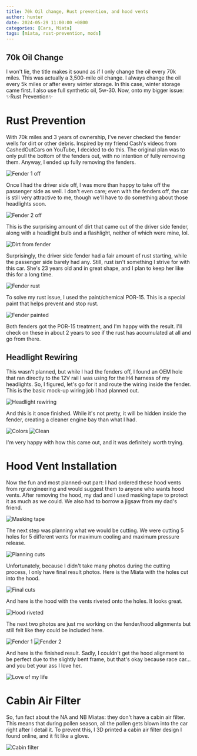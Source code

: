 ```yaml
---
title: 70k Oil change, Rust prevention, and hood vents
author: hunter
date: 2024-05-29 11:00:00 +0800
categories: [Cars, Miata]
tags: [miata, rust-prevention, mods]
---
```


## 70k Oil Change

I won't lie, the title makes it sound as if I only change the oil every 70k miles. This was actually a 3,500-mile oil change. I always change the oil every 5k miles or after every winter storage. In this case, winter storage came first. I also use full synthetic oil, 5w-30. Now, onto my bigger issue: ✨Rust Prevention✨

# Rust Prevention

With 70k miles and 3 years of ownership, I've never checked the fender wells for dirt or other debris. Inspired by my friend Cash's videos from CashedOutCars on YouTube, I decided to do this. The original plan was to only pull the bottom of the fenders out, with no intention of fully removing them. Anyway, I ended up fully removing the fenders.

![Fender 1 off](https://i.imgur.com/coZebD5.jpeg)

Once I had the driver side off, I was more than happy to take off the passenger side as well. I don't even care; even with the fenders off, the car is still very attractive to me, though we'll have to do something about those headlights soon.

![Fender 2 off](https://imgur.com/l8C9bGM.jpeg)

This is the surprising amount of dirt that came out of the driver side fender, along with a headlight bulb and a flashlight, neither of which were mine, lol.

![Dirt from fender](https://i.imgur.com/EWRqDSp.jpeg)

Surprisingly, the driver side fender had a fair amount of rust starting, while the passenger side barely had any. Still, rust isn't something I strive for with this car. She's 23 years old and in great shape, and I plan to keep her like this for a long time.

![Fender rust](https://i.imgur.com/M6y8Vnz.jpeg)

To solve my rust issue, I used the paint/chemical POR-15. This is a special paint that helps prevent and stop rust.

![Fender painted](https://i.imgur.com/RFt4Lyl.jpeg)

Both fenders got the POR-15 treatment, and I'm happy with the result. I'll check on these in about 2 years to see if the rust has accumulated at all and go from there.

## Headlight Rewiring

This wasn't planned, but while I had the fenders off, I found an OEM hole that ran directly to the 12V rail I was using for the H4 harness of my headlights. So, I figured, let's go for it and route the wiring inside the fender. This is the basic mock-up wiring job I had planned out.

![Headlight rewiring](https://i.imgur.com/3rCsAqY.jpeg)

And this is it once finished. While it's not pretty, it will be hidden inside the fender, creating a cleaner engine bay than what I had.

![Colors](https://i.imgur.com/PebMpFc.jpeg)
![Clean](https://i.imgur.com/Kw71XnR.jpeg)

I'm very happy with how this came out, and it was definitely worth trying.

# Hood Vent Installation

Now the fun and most planned-out part: I had ordered these hood vents from rgr.engineering and would suggest them to anyone who wants hood vents. After removing the hood, my dad and I used masking tape to protect it as much as we could. We also had to borrow a jigsaw from my dad's friend.

![Masking tape](https://i.imgur.com/lsAWWFW.jpeg)

The next step was planning what we would be cutting. We were cutting 5 holes for 5 different vents for maximum cooling and maximum pressure release.

![Planning cuts](https://i.imgur.com/ThTKw1h.jpeg)

Unfortunately, because I didn't take many photos during the cutting process, I only have final result photos. Here is the Miata with the holes cut into the hood.

![Final cuts](https://i.imgur.com/q9QoDPB.jpeg)

And here is the hood with the vents riveted onto the holes. It looks great.

![Hood riveted](https://i.imgur.com/FJXjimB.jpeg)

The next two photos are just me working on the fender/hood alignments but still felt like they could be included here.

![Fender 1](https://i.imgur.com/dOy1Dwc.jpeg)
![Fender 2](https://i.imgur.com/4X4fgKj.jpeg)

And here is the finished result. Sadly, I couldn't get the hood alignment to be perfect due to the slightly bent frame, but that's okay because race car... and you bet your ass I love her.

![Love of my life](https://i.imgur.com/Aa2n5Fq.jpeg)

# Cabin Air Filter

So, fun fact about the NA and NB Miatas: they don't have a cabin air filter. This means that during pollen season, all the pollen gets blown into the car right after I detail it. To prevent this, I 3D printed a cabin air filter design I found online, and it fit like a glove.

![Cabin filter](https://i.imgur.com/2Vg92JV.jpg)
